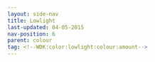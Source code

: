 ```yaml
---
layout: side-nav
title: Lowlight
last-updated: 04-05-2015
nav-position: 6
parent: colour
tag: <!--WDK:color:lowlight:colour:amount-->
--- 
```


